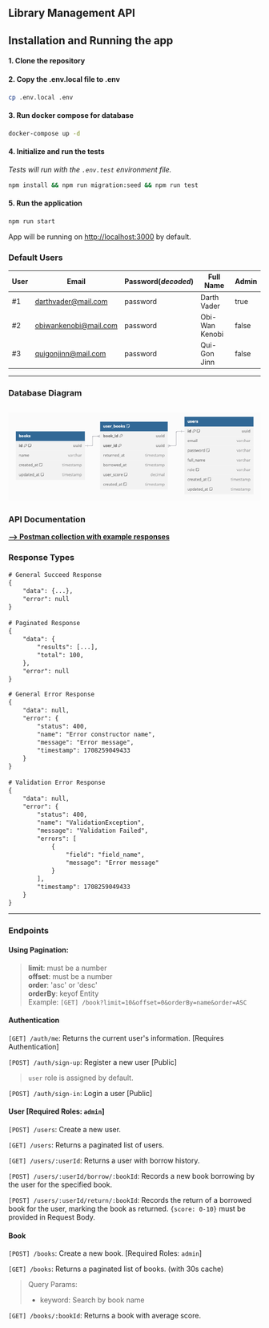 ## Library Management API


## Installation and Running the app

#### 1. Clone the repository
#### 2. Copy the .env.local file to .env
```bash
cp .env.local .env
```
#### 3. Run docker compose for database
```bash
docker-compose up -d
```

#### 4. Initialize and run the tests
*Tests will run with the `.env.test` environment file.*
```bash
npm install && npm run migration:seed && npm run test
```

#### 5. Run the application
```bash
npm run start
```
App will be running on <a href="http://localhost:3000" target="_blank">http://localhost:3000</a> by default.

### Default Users
| User | Email                 | Password(*decoded*)  | Full Name      | Admin  |
|------|-----------------------|----------------------|----------------|--------|
| #1   | darthvader@mail.com   | password             | Darth Vader    | true   |
| #2   | obiwankenobi@mail.com | password             | Obi-Wan Kenobi | false  |
| #3   | quigonjinn@mail.com   | password             | Qui-Gon Jinn   | false  |

---

### Database Diagram
![library-management-db-diagram.png](library-management-db-diagram.png)
---
### API Documentation
**[--> Postman collection with example responses](Library%20API%20Collection.postman_collection.json)**

### Response Types

```
# General Succeed Response
{
    "data": {...},
    "error": null
}

# Paginated Response
{
    "data": {
        "results": [...],
        "total": 100,
    },
    "error": null
}
```

```
# General Error Response
{
    "data": null,
    "error": {
        "status": 400,
        "name": "Error constructor name",
        "message": "Error message",
        "timestamp": 1708259049433
    }
}

# Validation Error Response
{
    "data": null,
    "error": {
        "status": 400,
        "name": "ValidationException",
        "message": "Validation Failed",
        "errors": [
            {
                "field": "field_name",
                "message": "Error message"
            }
        ],
        "timestamp": 1708259049433
    }
}
```

---
### Endpoints
#### Using Pagination:

>  **limit**: must be a number \
>  **offset**: must be a number \
>  **order**: 'asc' or 'desc' \
>  **orderBy**: keyof Entity \
>  Example: `[GET] /book?limit=10&offset=0&orderBy=name&order=ASC`

#### Authentication
`[GET] /auth/me`: Returns the current user's information. [Requires Authentication]

`[POST] /auth/sign-up`: Register a new user [Public]
> `user` role is assigned by default.

`[POST] /auth/sign-in`: Login a user [Public]
#### User [Required Roles: `admin`]
`[POST] /users`: Create a new user.

`[GET] /users`: Returns a paginated list of users.

`[GET] /users/:userId`: Returns a user with borrow history.

`[POST] /users/:userId/borrow/:bookId`: Records a new book borrowing by the user for the specified book.

`[POST] /users/:userId/return/:bookId`: Records the return of a borrowed book for the user, marking the book as returned.
`{score: 0-10}` must be provided in Request Body.

#### Book
`[POST] /books`: Create a new book. [Required Roles: `admin`]

`[GET] /books`: Returns a paginated list of books. (with 30s cache)
> Query Params:
> * keyword: Search by book name

`[GET] /books/:bookId`: Returns a book with average score.
